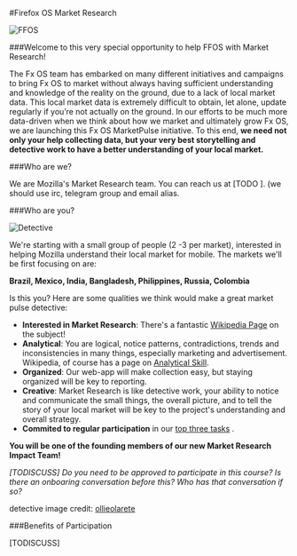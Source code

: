 #Firefox OS Market Research

![FFOS](http://masterfirefoxos.mozilla.org/bespoke/m05-t05-p30-a05-b10.png "FFOS")

###Welcome to this very special opportunity to help FFOS with Market Research!  

The Fx OS team has embarked on many different initiatives and campaigns to bring Fx OS to market without always having sufficient understanding and knowledge of the reality on the ground, due to a lack of local market data. This local market data is extremely difficult to obtain, let alone, update regularly if you’re not actually on the ground. 
In our efforts to be much more data-driven when we think about how we market and ultimately grow Fx OS, we are launching this Fx OS MarketPulse initiative. To this end, **we need not only your help collecting data, but your very best storytelling and detective work to have a better understanding of your local market.**

###Who are we?

We are Mozilla's Market Research team. You can reach us at [TODO ].  (we should use irc, telegram group and email alias.

###Who are you?

![Detective](http://tiptoes.ca/wp-content/uploads/2015/02/3028314931_53d4aa5fc2_z.jpg)

We're starting with a small group of people (2 -3 per market), interested in helping Mozilla understand their local market for mobile.  The markets we'll be first focusing on are:

**Brazil, Mexico, India, Bangladesh, Philippines, Russia, Colombia**

Is this you?  Here are some qualities we think would make a great market pulse detective:

* **Interested in Market Research**:  There's a fantastic [Wikipedia Page](http://en.wikipedia.org/wiki/Market_research) on the subject!
* **Analytical**:  You are logical,  notice patterns, contradictions, trends and  inconsistencies in many things, especially marketing and advertisement. Wikipedia, of course has a page on [Analytical Skill](http://en.wikipedia.org/wiki/Analytical_skill).
* **Organized**: Our web-app will make collection easy, but staying organized will be key to reporting.
* **Creative**: Market Research is like detective work, your ability to notice and communicate the small things, the overall picture, and to tell the story of your local market will be key to the project's understanding and overall strategy. 
* **Commited to regular participation** in our [top three tasks](http://google.com) .

**You will be one of the founding members of our new Market Research Impact Team!**

*[TODISCUSS]  Do you need to be approved to participate in this course?  Is there an onboaring conversation before this?  Who has that conversation if so?*

detective image credit: [ollieolarete](https://www.flickr.com/photos/ollieolarte/)

###Benefits of Participation

[TODISCUSS]









